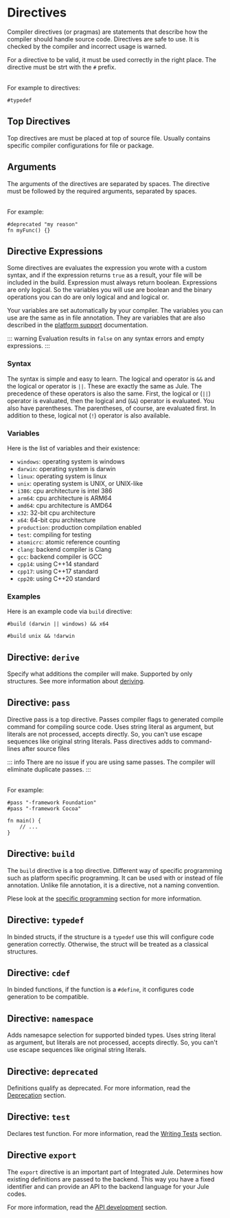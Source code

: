 # Directives
Compiler directives (or pragmas) are statements that describe how the compiler should handle source code. Directives are safe to use. It is checked by the compiler and incorrect usage is warned.

For a directive to be valid, it must be used correctly in the right place. The directive must be strt with the `#` prefix.

\
For example to directives:
```jule
#typedef
```

## Top Directives
Top directives are must be placed at top of source file.
Usually contains specific compiler configurations for file or package.

## Arguments
The arguments of the directives are separated by spaces. The directive must be followed by the required arguments, separated by spaces.

\
For example:
```jule
#deprecated "my reason"
fn myFunc() {}
```

## Directive Expressions

Some directives are evaluates the expression you wrote with a custom syntax, and if the expression returns `true` as a result, your file will be included in the build. Expression must always return boolean. Expressions are only logical. So the variables you will use are boolean and the binary operations you can do are only logical and and logical or.

Your variables are set automatically by your compiler. The variables you can use are the same as in file annotation. They are variables that are also described in the [platform support](/compiler/platform-support) documentation.

::: warning
Evaluation results in `false` on any syntax errors and empty expressions.
:::

### Syntax

The syntax is simple and easy to learn. The logical and operator is `&&` and the logical or operator is `||`. These are exactly the same as Jule. The precedence of these operators is also the same. First, the logical or (`||`) operator is evaluated, then the logical and (`&&`) operator is evaluated. You also have parentheses. The parentheses, of course, are evaluated first. In addition to these, logical not (`!`) operator is also available.

### Variables

Here is the list of variables and their existence:

- `windows`: operating system is windows
- `darwin`: operating system is darwin
- `linux`: operating system is linux
- `unix`: operating system is UNIX, or UNIX-like
- `i386`: cpu architecture is intel 386
- `arm64`: cpu architecture is ARM64
- `amd64`: cpu architecture is AMD64
- `x32`: 32-bit cpu architecture
- `x64`: 64-bit cpu architecture
- `production`: production compilation enabled
- `test`: compiling for testing
- `atomicrc`: atomic reference counting
- `clang`: backend compiler is Clang
- `gcc`: backend compiler is GCC
- `cpp14`: using C++14 standard
- `cpp17`: using C++17 standard
- `cpp20`: using C++20 standard

### Examples

Here is an example code via `build` directive:

```jule
#build (darwin || windows) && x64
```
```jule
#build unix && !darwin
```

## Directive: `derive`
Specify what additions the compiler will make.
Supported by only structures.
See more information about [deriving](/compiler/deriving).

## Directive: `pass`
Directive pass is a top directive.
Passes compiler flags to generated compile command for compiling source code. Uses string literal as argument, but literals are not processed, accepts directly. So, you can't use escape sequences like original string literals. Pass directives adds to command-lines after source files

::: info
There are no issue if you are using same passes.
The compiler will eliminate duplicate passes.
:::

\
For example:
```jule
#pass "-framework Foundation"
#pass "-framework Cocoa"

fn main() {
    // ...
}
```

## Directive: `build`

The `build` directive is a top directive. Different way of specific programming such as platform specific programming. It can be used with or instead of file annotation. Unlike file annotation, it is a directive, not a naming convention.

Plese look at the [specific programming](/compiler/specific-programming) section for more information.

## Directive: `typedef`
In binded structs, if the structure is a `typedef` use this will configure code generation correctly. Otherwise, the struct will be treated as a classical structures.

## Directive: `cdef`
In binded functions, if the function is a `#define`, it configures code generation to be compatible.

## Directive: `namespace`
Adds namesapce selection for supported binded types. Uses string literal as argument, but literals are not processed, accepts directly. So, you can't use escape sequences like original string literals.

## Directive: `deprecated`
Definitions qualify as deprecated. For more information, read the [Deprecation](/packages/3rd-party-packages/deprecation) section.

## Directive: `test`
Declares test function. For more information, read the [Writing Tests](/debugging/testing/writing-tests) section.

## Directive `export`

The `export` directive is an important part of Integrated Jule. Determines how existing definitions are passed to the backend. This way you have a fixed identifier and can provide an API to the backend language for your Jule codes.

For more information, read the [API development](/integrated-jule/api/api-development) section.